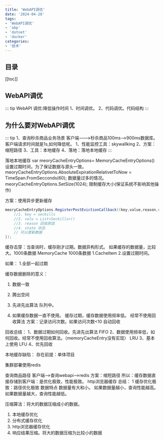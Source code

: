 ```yaml
---
title: 'WebAPI调优'
date: '2024-04-28' 
tags:
- 'WebAPI调优'
- 'abp'
- 'dotnet'
- 'docker'
categories:
- '技术'
---
```


## 目录
[[toc]]

## WebAPI调优
::: tip WebAPI 调优:降低操作时间
1、时间调优。
2、代码调优。代码结构
::: 

## 为什么要对WebAPI调优

::: tip 1、查询秒杀商品业务场景
客户端--->秒杀商品100ms-->900ms数据库。 客户端请求时间就是1s,如何降低呢。
1、性能监控工具：skywallking
2、方案：缩短路径
3、工具：本地缓存
4、落地：落地本地缓存
:::

落地本地缓存 
var meoryCacheEntryOptions= MemoryCacheEntryOptions()
设置过期时间，为了保证数据与源头一致。
meoryCacheEntryOptions.AbsoluteExpirationRelativetToNow = TimeSpan.FromSecconds(60);
数据量过多的情况。
meoryCacheEntryOptions.SetSize(1024);
限制缓存大小(保证系统不影响其他操作)

方案：使用异步更新缓存
```C#
meoryCacheEntryOptions.RegisterPostEvictionCallback((key,value,reason,state)=>{
    //1. key = seckills
    //2. valu = List<Seckills>()
    //3. reason 回收原因
    //4. state 状态
    // 可以更新数据
});
```
缓存击穿：当查询时，缓存刚才过期。数据异构形式。
如果缓存的数据量，比较大。1000条数据
MemoryCache 1000条数据
1.CacheItem
2.设置过期时间。

如果：
1.全部一起过期

缓存数据删除的意义：
1. 数据一致
2. 腾出空间

1. 先进先出算法
队列中。
2. 如果缓存数据一直不使用。
缓存过期，缓存数据使用频率低。 
经常不使用回收算法
方案：记录访问次数。如果访问次数<10
自动回收

回收总结：
1、数据过期如何回收。先进先出算法 FIFO
2、数据使用频率低，如何回收。经常不使用回收算法。（memoryCacheEntry没有实现） LRU
3、基本上使用 LFU
4、优先回收

本地缓存缺陷：
存在前提：单体项目

集群部署使用redis


查询商品路径
客户端-->查询webapi-->redis
方案：缩短路径
所以：缓存数据直接存储到客户端：是优化极致，性能极致。
http浏览器缓存
总结：
   1 缓存优化极致：路径优化极致
   数据特点
   数据量有大和小。
   如果数据量越小，查询性能越高。
   如果数据量越大，查询性能越低。

   压缩算法：将大的数据压缩成小的数据。

   1.  本地缓存优化
   2. 分布式缓存优化
   3. http浏览器缓存优化
   4. 响应结果压缩。将大的数据压缩为比较小的数据

